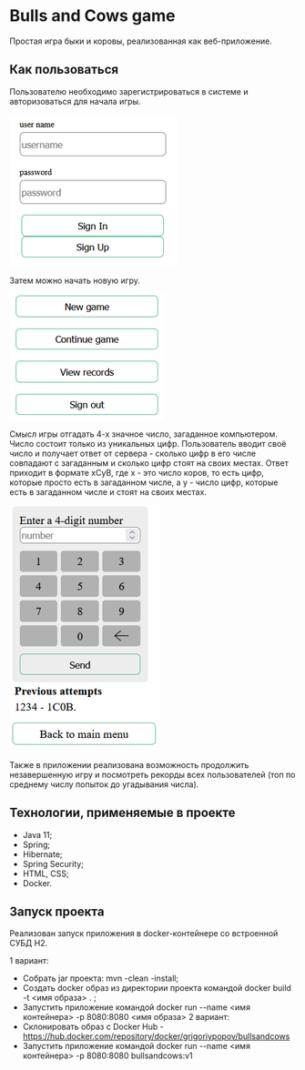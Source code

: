 # Bulls and Cows game
Простая игра быки и коровы, реализованная как веб-приложение.
## Как пользоваться
Пользователю необходимо зарегистрироваться в системе и авторизоваться для начала игры.

![Меню_входа.png](images/Меню_входа.png)

Затем можно начать новую игру.

![Главное меню игры.png](images/Главное_меню_игры.png)

Смысл игры отгадать 4-х значное число, загаданное компьютером. Число состоит только из уникальных цифр.
Пользователь вводит своё число и получает ответ от сервера - сколько цифр в его числе совпадают с загаданным 
и сколько цифр стоят на своих местах. Ответ приходит в формате xCyB, где x - это число коров, то есть цифр, 
которые просто есть в загаданном числе, а y - число цифр, которые есть в загаданном числе и стоят на своих местах.

![Поле самой игры.png](images/Поле_самой_игры.png)

Также в приложении реализована возможность продолжить незавершенную игру и 
посмотреть рекорды всех пользователей (топ по среднему числу попыток 
до угадывания числа).

## Технологии, применяемые в проекте
* Java 11;
* Spring;
* Hibernate;
* Spring Security;
* HTML, CSS;
* Docker.

## Запуск проекта
Реализован запуск приложения в docker-контейнерe со встроенной СУБД H2.

1 вариант:
* Собрать jar проекта: mvn -clean -install;
* Создать docker образ из директории проекта командой docker build -t <имя образа> .  ;
* Запустить приложение командой docker run --name <имя контейнера> -p 8080:8080 <имя образа>
2 вариант:
* Склонировать образ с Docker Hub - https://hub.docker.com/repository/docker/grigoriypopov/bullsandcows
* Запустить приложение командой docker run --name <имя контейнера> -p 8080:8080 bullsandcows:v1
